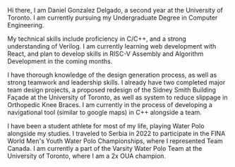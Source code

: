 Hi there, I am Daniel Gonzalez Delgado, a second year at the University of Toronto. 
I am currently pursuing my Undergraduate Degree in Computer Engineering.

My technical skills include proficiency in C/C++, and a strong understanding of Verilog. 
I am currently learning web development with React, and plan to develop skills in RISC-V 
Assembly and Algorithm Development in the coming months.

I have thorough knowledge of the design generation process, as well as strong teamwork and leadership 
skills. I already have two completed major team design projects, a proposed redesign of the Sidney Smith 
Building Façade at the University of Toronto, as well as system to reduce slippage in Orthopedic Knee 
Braces. I am currently in the process of developing a navigational tool (similar to google maps) in C++ 
alongside a team.

I have been a student athlete for most of my life, playing Water Polo alongside my studies. I traveled to 
Serbia in 2022 to participate in the FINA World Men's Youth Water Polo Championships, where I represented 
Team Canada. I am currently a part of the Varsity Water Polo Team at the University of Toronto, where I am 
a 2x OUA champion.
